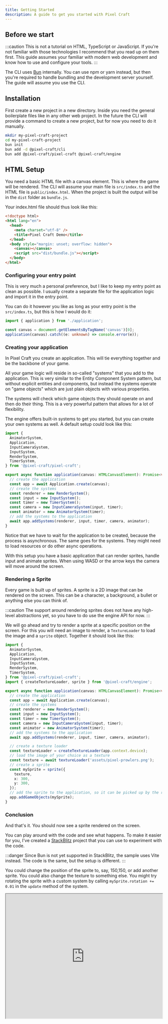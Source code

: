 ```yaml
---
title: Getting Started
description: A guide to get you started with Pixel Craft
---
```


## Before we start

:::caution
This is not a tutorial on HTML, TypeScript or JavaScript. If you're not familiar with those technologies
I recommend that you read up on them first. This guide assumes your familiar with modern web development and know how to use and configure your tools.
:::

The CLI uses [Bun](https://bun.sh/) internally. You can use npm or yarn instead, but then you're required to handle bundling and the development server yourself.
The guide will assume you use the CLI.

## Installation

First create a new project in a new directory. Inside you need the general boilerplate files like in any other web project.
In the future the CLI will provide a command to create a new project, but for now you need to do it manually.

```bash
mkdir my-pixel-craft-project
cd my-pixel-craft-project
bun init
bun add -d @pixel-craft/cli
bun add @pixel-craft/pixel-craft @pixel-craft/engine
```

## HTML Setup

You need a basic HTML file with a canvas element. This is where the game will be rendered.
The CLI will assume your main file is `src/index.ts` and the HTML file is `public/index.html`.
When the project is built the output will be in the `dist` folder as `bundle.js`.

Your index.html file should thus look like this:

```html title="public/index.html"
<!doctype html>
<html lang="en">
  <head>
    <meta charset="utf-8" />
    <title>Pixel Craft Demo</title>
  </head>
  <body style="margin: unset; overflow: hidden">
    <canvas></canvas>
    <script src="dist/bundle.js"></script>
  </body>
</html>
```

### Configuring your entry point

This is very much a personal preference, but I like to keep my entry point as clean as possible.
I usually create a separate file for the application logic and import it in the entry point.

You can do it however you like as long as your entry point is the `src/index.ts`, but this is how I would do it:

```ts title="src/index.ts"
import { application } from './application';

const canvas = document.getElementsByTagName('canvas')[0];
application(canvas).catch((e: unknown) => console.error(e));
```

### Creating your application

In Pixel Craft you create an application. This will tie everything together and be the backbone of your game.

All your game logic will reside in so-called "systems" that you add to the application. This is very similar to the Entity Component System pattern,
but without explicit entities and components, but instead the systems operate on "game objects" which are just plain objects with various properties.

The systems will check which game objects they should operate on and then do their thing. This is a very powerful pattern that allows for a lot of flexibility.

The engine offers built-in systems to get you started, but you can create your own systems as well. A default setup could look like this:

```ts title="src/application.ts"
import {
  AnimatorSystem,
  Application,
  InputCameraSystem,
  InputSystem,
  RenderSystem,
  TimerSystem,
} from '@pixel-craft/pixel-craft';

export async function application(canvas: HTMLCanvasElement): Promise<void> {
  // create the application
  const app = await Application.create(canvas);
  // create the systems
  const renderer = new RenderSystem();
  const input = new InputSystem();
  const timer = new TimerSystem();
  const camera = new InputCameraSystem(input, timer);
  const animator = new AnimatorSystem(timer);
  // add the systems to the application
  await app.addSystems(renderer, input, timer, camera, animator);
}
```

Notice that we have to wait for the application to be created, because the process is asynchronous.
The same goes for the systems. They might need to load resources or do other async operations.

With this setup you have a basic application that can render sprites, handle input and animate sprites.
When using WASD or the arrow keys the camera will move around the screen.

### Rendering a Sprite

Every game is built up of sprites. A sprite is a 2D image that can be rendered on the screen. This can be a character, a background, a bullet or anything else you can think of.

:::caution
The support around rendering sprites does not have any high-level abstractions yet, so you have to do use the engine API for now.
:::

We will go ahead and try to render a sprite at a specific position on the screen. For this you will need an image to render, a `TextureLoader` to load the image and a `sprite` object.
Together it should look like this:

```ts title="src/application.ts" ins={9-12,26-37} collapse={2-7,15-24}
import {
  AnimatorSystem,
  Application,
  InputCameraSystem,
  InputSystem,
  RenderSystem,
  TimerSystem,
} from '@pixel-craft/pixel-craft';
import { createTextureLoader, sprite } from '@pixel-craft/engine';

export async function application(canvas: HTMLCanvasElement): Promise<void> {
  // create the application
  const app = await Application.create(canvas);
  // create the systems
  const renderer = new RenderSystem();
  const input = new InputSystem();
  const timer = new TimerSystem();
  const camera = new InputCameraSystem(input, timer);
  const animator = new AnimatorSystem(timer);
  // add the systems to the application
  await app.addSystems(renderer, input, timer, camera, animator);

  // create a texture loader
  const textureLoader = createTextureLoader(app.context.device);
  // load the image of your choice as a texture
  const texture = await textureLoader('assets/pixel-prowlers.png');
  // create a sprite
  const mySprite = sprite({
    texture,
    x: 300,
    y: 300,
  });
  // add the sprite to the application, so it can be picked up by the render system
  app.addGameObjects(mySprite);
}
```

### Conclusion

And that's it. You should now see a sprite rendered on the screen.

You can play around with the code and see what happens. To make it easier for you, I've created a [StackBlitz](https://stackblitz.com/edit/vitejs-vite-5tbqtd?file=src%2Fmain.ts) project that you can use to experiment with the code.

:::danger
Since Bun is not yet supported in StackBlitz, the sample uses Vite instead. The code is the same, but the setup is different.
:::

You could change the position of the sprite to, say, 150,150, or add another sprite. You could also change the texture to something else.
You might try rotating the sprite with a custom system by calling `mySprite.rotation += 0.01` in the `update` method of the system.

<iframe width="100%" style="height: 400px !important" src="https://stackblitz.com/edit/vitejs-vite-upvica?embed=1&file=src%2Fapplication.ts"></iframe>
